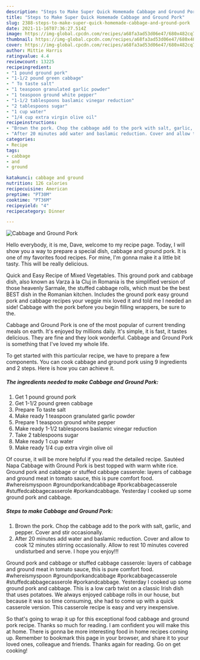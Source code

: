 ```yaml
---
description: "Steps to Make Super Quick Homemade Cabbage and Ground Pork"
title: "Steps to Make Super Quick Homemade Cabbage and Ground Pork"
slug: 2388-steps-to-make-super-quick-homemade-cabbage-and-ground-pork
date: 2021-11-16T07:36:27.514Z
image: https://img-global.cpcdn.com/recipes/a68fa3ad53d06e47/680x482cq70/cabbage-and-ground-pork-recipe-main-photo.jpg
thumbnail: https://img-global.cpcdn.com/recipes/a68fa3ad53d06e47/680x482cq70/cabbage-and-ground-pork-recipe-main-photo.jpg
cover: https://img-global.cpcdn.com/recipes/a68fa3ad53d06e47/680x482cq70/cabbage-and-ground-pork-recipe-main-photo.jpg
author: Mittie Harris
ratingvalue: 4.4
reviewcount: 13225
recipeingredient:
- "1 pound ground pork"
- "1-1/2 pound green cabbage"
- " To taste salt"
- "1 teaspoon granulated garlic powder"
- "1 teaspoon ground white pepper"
- "1-1/2 tablespoons baslamic vinegar reduction"
- "2 tablespoons sugar"
- "1 cup water"
- "1/4 cup extra virgin olive oil"
recipeinstructions:
- "Brown the pork. Chop the cabbage add to the pork with salt, garlic, and pepper. Cover and stir occasionally."
- "After 20 minutes add water and baslamic reduction. Cover and allow to cook 12 minutes stirring occasionally. Allow to rest 10 minutes covered undisturbed and serve. I hope you enjoy!!!"
categories:
- Recipe
tags:
- cabbage
- and
- ground

katakunci: cabbage and ground 
nutrition: 126 calories
recipecuisine: American
preptime: "PT30M"
cooktime: "PT36M"
recipeyield: "4"
recipecategory: Dinner

---
```



![Cabbage and Ground Pork](https://img-global.cpcdn.com/recipes/a68fa3ad53d06e47/680x482cq70/cabbage-and-ground-pork-recipe-main-photo.jpg)

Hello everybody, it is me, Dave, welcome to my recipe page. Today, I will show you a way to prepare a special dish, cabbage and ground pork. It is one of my favorites food recipes. For mine, I'm gonna make it a little bit tasty. This will be really delicious.

Quick and Easy Recipe of Mixed Vegetables. This ground pork and cabbage dish, also known as Varza à la Cluj in Romania is the simplified version of those heavenly Sarmale, the stuffed cabbage rolls, which must be the best BEST dish in the Romanian kitchen. Includes the ground pork easy ground pork and cabbage recipes your veggie mix loved it and told me I needed an side! Cabbage with the pork before you begin filling wrappers, be sure to the.

Cabbage and Ground Pork is one of the most popular of current trending meals on earth. It's enjoyed by millions daily. It's simple, it is fast, it tastes delicious. They are fine and they look wonderful. Cabbage and Ground Pork is something that I've loved my whole life.


To get started with this particular recipe, we have to prepare a few components. You can cook cabbage and ground pork using 9 ingredients and 2 steps. Here is how you can achieve it.

<!--inarticleads1-->

##### The ingredients needed to make Cabbage and Ground Pork:

1. Get 1 pound ground pork
1. Get 1-1/2 pound green cabbage
1. Prepare  To taste salt
1. Make ready 1 teaspoon granulated garlic powder
1. Prepare 1 teaspoon ground white pepper
1. Make ready 1-1/2 tablespoons baslamic vinegar reduction
1. Take 2 tablespoons sugar
1. Make ready 1 cup water
1. Make ready 1/4 cup extra virgin olive oil


Of course, it will be more helpful if you read the detailed recipe. Sautéed Napa Cabbage with Ground Pork is best topped with warm white rice. Ground pork and cabbage or stuffed cabbage casserole: layers of cabbage and ground meat in tomato sauce, this is pure comfort food. #whereismyspoon #groundporkandcabbage #porkcabbagecasserole #stuffedcabbagecasserole #porkandcabbage. Yesterday I cooked up some ground pork and cabbage. 

<!--inarticleads2-->

##### Steps to make Cabbage and Ground Pork:

1. Brown the pork. Chop the cabbage add to the pork with salt, garlic, and pepper. Cover and stir occasionally.
1. After 20 minutes add water and baslamic reduction. Cover and allow to cook 12 minutes stirring occasionally. Allow to rest 10 minutes covered undisturbed and serve. I hope you enjoy!!!


Ground pork and cabbage or stuffed cabbage casserole: layers of cabbage and ground meat in tomato sauce, this is pure comfort food. #whereismyspoon #groundporkandcabbage #porkcabbagecasserole #stuffedcabbagecasserole #porkandcabbage. Yesterday I cooked up some ground pork and cabbage. This is a low carb twist on a classic Irish dish that uses potatoes. We always enjoyed cabbage rolls in our house, but because it was so time consuming, she had to come up with a quick casserole version. This casserole recipe is easy and very inexpensive. 

So that's going to wrap it up for this exceptional food cabbage and ground pork recipe. Thanks so much for reading. I am confident you will make this at home. There is gonna be more interesting food in home recipes coming up. Remember to bookmark this page in your browser, and share it to your loved ones, colleague and friends. Thanks again for reading. Go on get cooking!
